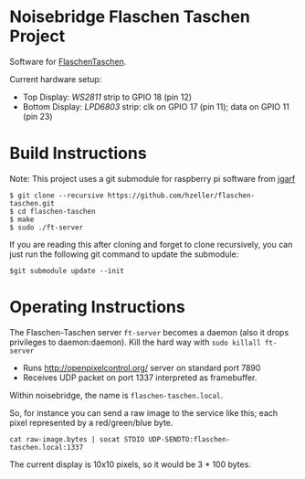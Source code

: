 Noisebridge Flaschen Taschen Project
====================================

Software for [FlaschenTaschen].

Current hardware setup:

 * Top Display: *WS2811* strip to GPIO 18 (pin 12)
 * Bottom Display: *LPD6803* strip: clk on GPIO 17 (pin 11); data on GPIO 11 (pin 23)

Build Instructions
==================

Note: This project uses a git submodule for raspberry pi software from [jgarf](https://github.com/jgarff/rpi_ws281x)

```
$ git clone --recursive https://github.com/hzeller/flaschen-taschen.git
$ cd flaschen-taschen
$ make
$ sudo ./ft-server
```

If you are reading this after cloning and forget to clone recursively, you can just run the following git command to update the submodule:

```
$git submodule update --init
```

Operating Instructions
======================

The Flaschen-Taschen server `ft-server` becomes a daemon (also it drops
privileges to daemon:daemon). Kill the hard way with `sudo killall ft-server`

 * Runs http://openpixelcontrol.org/ server on standard port 7890
 * Receives UDP packet on port 1337 interpreted as framebuffer.

Within noisebridge, the name is `flaschen-taschen.local`.

So, for instance you can send a raw image to the service like this; each pixel
represented by a red/green/blue byte.

```
cat raw-image.bytes | socat STDIO UDP-SENDTO:flaschen-taschen.local:1337
```
The current display is 10x10 pixels, so it would be 3 * 100 bytes.

[FlaschenTaschen]: https://noisebridge.net/wiki/Flaschen_Taschen
